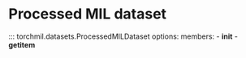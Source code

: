 # Processed MIL dataset

::: torchmil.datasets.ProcessedMILDataset
    options:
        members:
            - __init__
            - __getitem__